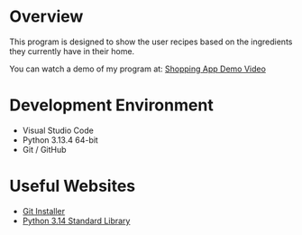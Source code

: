 # Overview

This program is designed to show the user recipes based on the ingredients they currently have in their home.

You can watch a demo of my program at: [Shopping App Demo Video](https://www.youtube.com/watch?v=k3eoTqiJHag)

# Development Environment

* Visual Studio Code
* Python 3.13.4 64-bit
* Git / GitHub

# Useful Websites

* [Git Installer](https://git-scm.com/downloads)
* [Python 3.14 Standard Library ](https://docs.python.org/3.13/library/index.html)